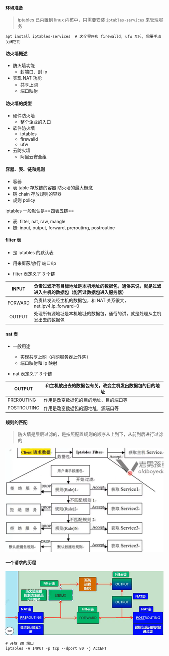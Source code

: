 #### 环境准备

> iptables 已内置到 linux 内核中，只需要安装 `iptables-services` 来管理服务

`apt install iptables-services  # 这个程序和 firewalld, ufw 互斥, 需要手动关闭它们`

#### 防火墙概述

- 防火墙功能
  - 封端口、封 ip
- 实现 NAT 功能
  - 共享上网
  - 端口映射

#### 防火墙的类型

- 硬件防火墙
  - 整个企业的入口
- 软件防火墙
  - iptables
  - firewalld
  - ufw
- 云防火墙
  - 阿里云安全组

#### 容器、表、链和规则

- 容器
- 表 table
	存放链的容器
	防火墙的最大概念
- 链 chain
	存放规则的容器
- 规则 policy

iptables 一般默认是==四表五链==
- 表: filter, nat, raw, mangle
- 链: input, output, forward, prerouting, postroutine

#### filter 表

- 是 iptables 的默认表
- 用来屏蔽/放行 端口/ip

- filter 表定义了 3 个链

|  INPUT  | 负责过滤所有目标地址是本机地址的数据包，通俗来说，就是过滤进入主机的数据包（能否让数据包进入服务器） |
| :-----: | :------------------------------------------------- |
| FORWARD | 负责转发流经主机的数据包，和 NAT 关系很大，net.ipv4.ip_forward=0      |
| OUTPUT  | 处理所有源地址是本机地址的数据包，通俗的讲，就是处理从主机发出去的数据包               |

#### nat 表

- 一般用途
	- 实现共享上网（内网服务器上外网）
	- 端口映射和 ip 映射

- nat 表定义了 3 个链

| OUTPUT      | 和主机放出去的数据包有关，改变主机发出数据包的目的地址 |
| ----------- | --------------------------- |
| PREROUTING  | 作用是改变数据包的目的地址、目的端口等         |
| POSTROUTING | 作用是改变数据包的源地址，源端口等           |

#### 规则的匹配

> 防火墙是层层过滤的，是按照配置规则的顺序从上到下，从前到后进行过滤的

![](attachments/Pasted%20image%2020240716162017.png)

#### 一个请求的历程

![](attachments/Pasted%20image%2020240716165857.png)


```shell
# 开放 80 端口
iptables -A INPUT -p tcp --dport 80 -j ACCEPT
```